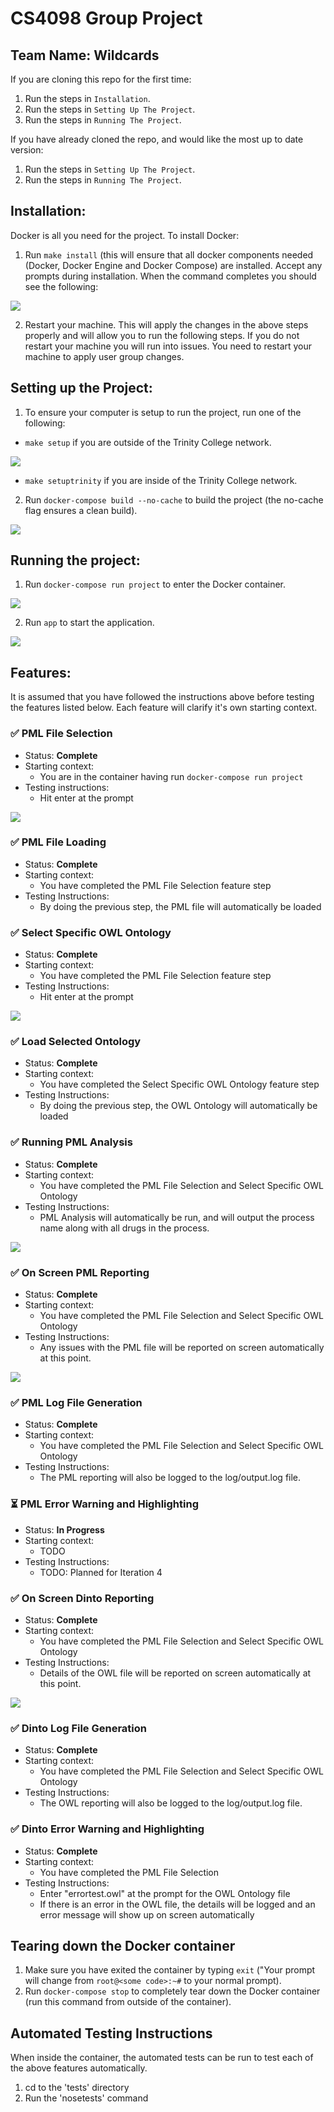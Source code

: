 # CS4098 Group Project
## Team Name: Wildcards

If you are cloning this repo for the first time:

1. Run the steps in `Installation`.
2. Run the steps in `Setting Up The Project`.
3. Run the steps in `Running The Project`.

If you have already cloned the repo, and would like the most up to date version:

1. Run the steps in `Setting Up The Project`.
2. Run the steps in `Running The Project`.


## Installation:

Docker is all you need for the project. To install Docker:

1. Run `make install` (this will ensure that all docker components needed (Docker, Docker Engine and Docker Compose) are installed. Accept any prompts during installation. When the command completes you should see the following:

![](http://i.imgur.com/OaLaivJ.png)

2. Restart your machine. This will apply the changes in the above steps properly and will allow you to run the following steps. If you do not restart your machine you will run into issues. You need to restart your machine to apply user group changes.


## Setting up the Project:

1. To ensure your computer is setup to run the project, run one of the following:
 * `make setup` if you are outside of the Trinity College network.

![](http://i.imgur.com/DUNCMhy.png)

 * `make setuptrinity` if you are inside of the Trinity College network.

2. Run `docker-compose build --no-cache` to build the project (the no-cache flag ensures a clean build).

![](http://i.imgur.com/GqkHsLI.png)


## Running the project:

1. Run `docker-compose run project` to enter the Docker container.

![](http://i.imgur.com/5ittEkl.png)

2. Run `app` to start the application.

![](http://i.imgur.com/HFsNKtK.png)

## Features:

It is assumed that you have followed the instructions above before testing the features listed below. Each feature will clarify it's own starting context.

### ✅ PML File Selection

* Status: **Complete**
* Starting context:
   * You are in the container having run `docker-compose run project`
* Testing instructions:
   * Hit enter at the prompt

![](http://i.imgur.com/HFsNKtK.png)

### ✅ PML File Loading

* Status: **Complete**
* Starting context:
   * You have completed the PML File Selection feature step
* Testing Instructions:
   * By doing the previous step, the PML file will automatically be loaded 

### ✅ Select Specific OWL Ontology

* Status: **Complete**
* Starting context:
   * You have completed the PML File Selection feature step
* Testing Instructions:
   * Hit enter at the prompt

![](http://i.imgur.com/BBfmUdO.png)

### ✅ Load Selected Ontology

* Status: **Complete**
* Starting context:
   * You have completed the Select Specific OWL Ontology feature step
* Testing Instructions:
   * By doing the previous step, the OWL Ontology will automatically be loaded

### ✅ Running PML Analysis 
* Status: **Complete**
* Starting context:
   * You have completed the PML File Selection and Select Specific OWL Ontology
* Testing Instructions:
   * PML Analysis will automatically be run, and will output the process name along with all drugs in the process.

![](http://i.imgur.com/HWhIMMi.png)

### ✅ On Screen PML Reporting

* Status: **Complete**
* Starting context:
   * You have completed the PML File Selection and Select Specific OWL Ontology
* Testing Instructions:
   * Any issues with the PML file will be reported on screen automatically at this point.

![](http://i.imgur.com/HWhIMMi.png)

### ✅ PML Log File Generation

* Status: **Complete**
* Starting context:
   * You have completed the PML File Selection and Select Specific OWL Ontology
* Testing Instructions:
   * The PML reporting will also be logged to the log/output.log file.

### ⏳ PML Error Warning and Highlighting

* Status: **In Progress**
* Starting context:
   * TODO
* Testing Instructions:
   * TODO: Planned for Iteration 4

### ✅ On Screen Dinto Reporting

* Status: **Complete**
* Starting context:
   * You have completed the PML File Selection and Select Specific OWL Ontology
* Testing Instructions:
   * Details of the OWL file will be reported on screen automatically at this point.

![](http://i.imgur.com/HWhIMMi.png)

### ✅ Dinto Log File Generation

* Status: **Complete**
* Starting context:
   * You have completed the PML File Selection and Select Specific OWL Ontology
* Testing Instructions:
   * The OWL reporting will also be logged to the log/output.log file.

### ✅ Dinto Error Warning and Highlighting

* Status: **Complete**
* Starting context:
   * You have completed the PML File Selection
* Testing Instructions:
   * Enter "errortest.owl" at the prompt for the OWL Ontology file
   * If there is an error in the OWL file, the details will be logged and an error message will show up on screen automatically


## Tearing down the Docker container

1. Make sure you have exited the container by typing `exit` ("Your prompt will change from `root@<some code>:~#` to your normal prompt).
2. Run `docker-compose stop` to completely tear down the Docker container (run this command from outside of the container).


## Automated Testing Instructions

When inside the container, the automated tests can be run to test each of the above features automatically. 

1. cd to the 'tests' directory
2. Run the 'nosetests' command

